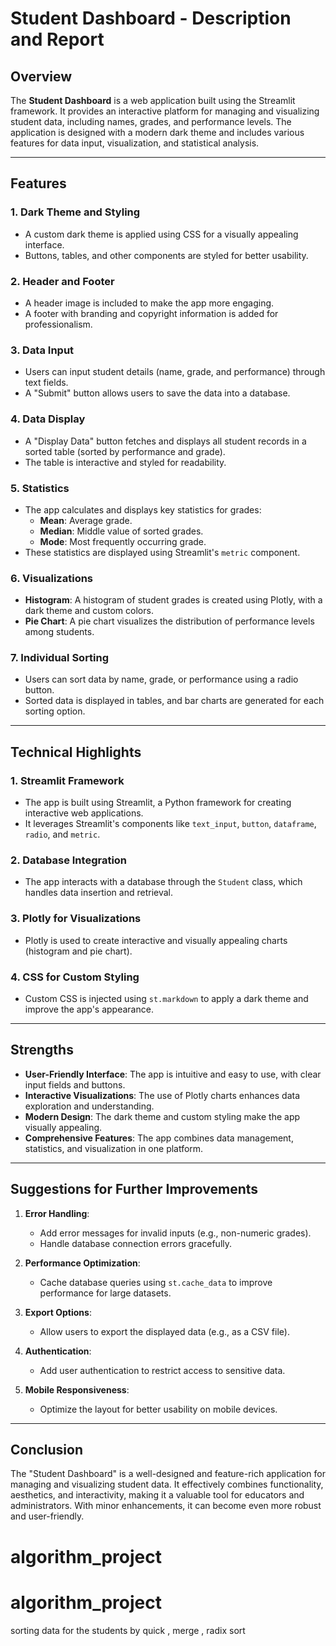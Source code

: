 # Student Dashboard - Description and Report

## Overview
The **Student Dashboard** is a web application built using the Streamlit framework. It provides an interactive platform for managing and visualizing student data, including names, grades, and performance levels. The application is designed with a modern dark theme and includes various features for data input, visualization, and statistical analysis.

---

## Features

### 1. **Dark Theme and Styling**
- A custom dark theme is applied using CSS for a visually appealing interface.
- Buttons, tables, and other components are styled for better usability.

### 2. **Header and Footer**
- A header image is included to make the app more engaging.
- A footer with branding and copyright information is added for professionalism.

### 3. **Data Input**
- Users can input student details (name, grade, and performance) through text fields.
- A "Submit" button allows users to save the data into a database.

### 4. **Data Display**
- A "Display Data" button fetches and displays all student records in a sorted table (sorted by performance and grade).
- The table is interactive and styled for readability.

### 5. **Statistics**
- The app calculates and displays key statistics for grades:
  - **Mean**: Average grade.
  - **Median**: Middle value of sorted grades.
  - **Mode**: Most frequently occurring grade.
- These statistics are displayed using Streamlit's `metric` component.

### 6. **Visualizations**
- **Histogram**: A histogram of student grades is created using Plotly, with a dark theme and custom colors.
- **Pie Chart**: A pie chart visualizes the distribution of performance levels among students.

### 7. **Individual Sorting**
- Users can sort data by name, grade, or performance using a radio button.
- Sorted data is displayed in tables, and bar charts are generated for each sorting option.

---

## Technical Highlights

### 1. **Streamlit Framework**
- The app is built using Streamlit, a Python framework for creating interactive web applications.
- It leverages Streamlit's components like `text_input`, `button`, `dataframe`, `radio`, and `metric`.

### 2. **Database Integration**
- The app interacts with a database through the `Student` class, which handles data insertion and retrieval.

### 3. **Plotly for Visualizations**
- Plotly is used to create interactive and visually appealing charts (histogram and pie chart).

### 4. **CSS for Custom Styling**
- Custom CSS is injected using `st.markdown` to apply a dark theme and improve the app's appearance.

---

## Strengths
- **User-Friendly Interface**: The app is intuitive and easy to use, with clear input fields and buttons.
- **Interactive Visualizations**: The use of Plotly charts enhances data exploration and understanding.
- **Modern Design**: The dark theme and custom styling make the app visually appealing.
- **Comprehensive Features**: The app combines data management, statistics, and visualization in one platform.

---

## Suggestions for Further Improvements
1. **Error Handling**:
   - Add error messages for invalid inputs (e.g., non-numeric grades).
   - Handle database connection errors gracefully.

2. **Performance Optimization**:
   - Cache database queries using `st.cache_data` to improve performance for large datasets.

3. **Export Options**:
   - Allow users to export the displayed data (e.g., as a CSV file).

4. **Authentication**:
   - Add user authentication to restrict access to sensitive data.

5. **Mobile Responsiveness**:
   - Optimize the layout for better usability on mobile devices.

---

## Conclusion
The "Student Dashboard" is a well-designed and feature-rich application for managing and visualizing student data. It effectively combines functionality, aesthetics, and interactivity, making it a valuable tool for educators and administrators. With minor enhancements, it can become even more robust and user-friendly.
# algorithm_project

# algorithm_project
sorting data for the students by quick , merge , radix sort

